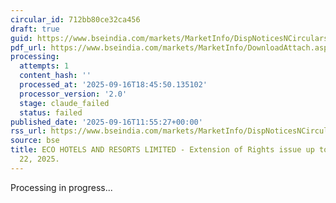 ```yaml
---
circular_id: 712bb80ce32ca456
draft: true
guid: https://www.bseindia.com/markets/MarketInfo/DispNoticesNCirculars.aspx?Noticeid={B83A9173-57F7-4C36-8300-F80BF5EA0014}&noticeno=20250916-46&dt=09/16/2025&icount=46&totcount=79&flag=0
pdf_url: https://www.bseindia.com/markets/MarketInfo/DownloadAttach.aspx?id=20250916-46&attachedId=f5def826-0fa3-44b1-af5d-bd5edc1d3d60
processing:
  attempts: 1
  content_hash: ''
  processed_at: '2025-09-16T18:45:50.135102'
  processor_version: '2.0'
  stage: claude_failed
  status: failed
published_date: '2025-09-16T11:55:27+00:00'
rss_url: https://www.bseindia.com/markets/MarketInfo/DispNoticesNCirculars.aspx?Noticeid={B83A9173-57F7-4C36-8300-F80BF5EA0014}&noticeno=20250916-46&dt=09/16/2025&icount=46&totcount=79&flag=0
source: bse
title: ECO HOTELS AND RESORTS LIMITED - Extension of Rights issue up to Monday, September
  22, 2025.
---
```


Processing in progress...